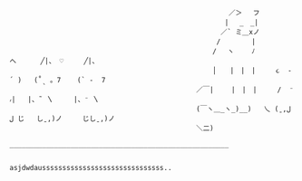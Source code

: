                                                                                       
                                                          ／＞　 フ
                                                         | 　_　_| 
                                                        ／` ミ＿xノ 
                                                       /　　　　 |
                                                      /　 ヽ　　 ﾉ          へ      ╱|、 ♡     ╱|、
                                                      │　　|　|　|     ૮  - ՛ )   (˚ˎ 。7    (` -  7
                                                  ／￣|　　 |　|　|     /  ⁻  ៸|   |、˜ 〵     |、⁻ 〵
                                                  (￣ヽ＿_ヽ_)__)   乀 (ˍ,ل ل じ   しˍ,)ノ     じしˍ,)ノ 
                                                  ＼二)
                                                  ______________________________________________________
                                                  
                                                        asjdwdaussssssssssssssssssssssssssssss..
